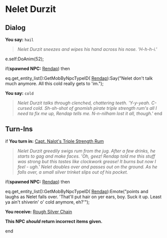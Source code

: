 # Nelet Durzit
## Dialog

**You say:** `hail`



>*Nelet Durzit sneezes and wipes his hand across his nose.  'H-h-h-i.'*


e.self:DoAnim(52);


if(**spawned NPC:**  [Rendap](/npc/110060)) then



eq.get_entity_list():GetMobByNpcTypeID( [Rendap](/npc/110060)):Say("Nelet don't talk much anymore.  All this cold really gets to 'im.");


**You say:** `cold`



>*Nelet Durzit talks through clenched, chattering teeth.  'Y-y-yeah.  C-cursed cold.  Sh-sh-shot of gnomish pirate triple strength rum's all I need ta fix me up, Rendap tells me.  N-n-nilham lost it all, though.'*
end

## Turn-Ins





if **You turn in:** [Capt. Nalot's Triple Strength Rum](/item/30034)


>*Nelet Durzit greedily swigs rum from the jug.  After a few drinks, he starts to gag and make faces.  'Oh, geez!  Rendap told me this stuff was strong but this tastes like clockwork grease!  It burns but now I feel - ugh.'  Nelet doubles over and passes out on the ground.  As he falls over, a small silver trinket slips out of his pocket.*


if(**spawned NPC:**  [Rendap](/npc/110060)) then



eq.get_entity_list():GetMobByNpcTypeID( [Rendap](/npc/110060)):Emote("points and laughs as Nelet falls over.  'That'll put hair on yer ears, boy.  Suck it up.  Least ya ain't shiverin' o' cold anymore, eh?'");



 **You receive:**  [Rough Silver Chain](/item/30033) 

**This NPC *should* return incorrect items given.**

end